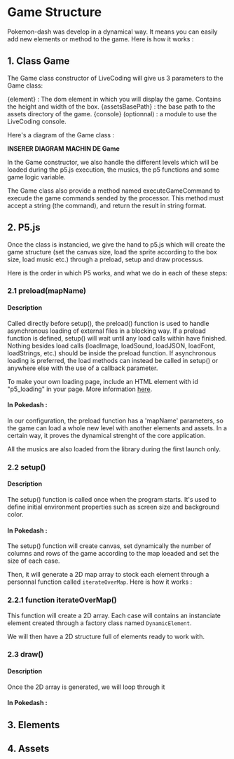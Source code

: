 # Game Structure
Pokemon-dash was develop in a dynamical way. It means you can easily add new elements or method to the game. Here is how it works :
## 1. Class Game
The Game class constructor of LiveCoding will give us 3 parameters to the Game class:

{element} : The dom element in which you will display the game. Contains the height and width of the box.
{assetsBasePath} : the base path to the assets directory of the game.
{console} (optionnal) : a module to use the LiveCoding console.

Here's a diagram of the Game class :

**INSERER DIAGRAM MACHIN DE Game**

In the Game constructor, we also handle the different levels which will be loaded during the p5.js execution, the musics, the p5 functions and some game logic variable.

The Game class also provide a method named executeGameCommand to execude the game commands sended by the processor. This method must accept a string (the command), and return the result in string format.

## 2. P5.js 
Once the class is instancied, we give the hand to p5.js which will create the game structure (set the canvas size, load the sprite according to the box size, load music etc.) through a preload, setup and draw processus.

Here is the order in which P5 works, and what we do in each of these steps:

### 2.1 preload(mapName)
#### Description
Called directly before setup(), the preload() function is used to handle asynchronous loading of external files in a blocking way. If a preload function is defined, setup() will wait until any load calls within have finished. Nothing besides load calls (loadImage, loadSound, loadJSON, loadFont, loadStrings, etc.) should be inside the preload function. If asynchronous loading is preferred, the load methods can instead be called in setup() or anywhere else with the use of a callback parameter. 

To make your own loading page, include an HTML element with id "p5_loading" in your page. More information [here](https://github.com/processing/p5.js/wiki/p5.js-overview#loading-screen).

#### In Pokedash :
In our configuration, the preload function has a 'mapName' parameters, so the game can load a whole new level with another elements and assets. In a certain way, it proves the dynamical strenght of the core application.

All the musics are also loaded from the library during the first launch only.

### 2.2 setup()
#### Description
The setup() function is called once when the program starts. It's used to define initial environment properties such as screen size and background color.

#### In Pokedash :
The setup() function will create canvas, set dynamically the number of columns and rows of the game according to the map loeaded and set the size of each case.

Then, it will generate a 2D map array to stock each element through a personnal function called `iterateOverMap`. Here is how it works :

### 2.2.1 function iterateOverMap()
This function will create a 2D array. Each case will contains an instanciate element created through a factory class named `DynamicElement`.

We will then have a 2D structure full of elements ready to work with.

### 2.3 draw()
#### Description
Once the 2D array is generated, we will loop through it

#### In Pokedash :
## 3. Elements

## 4. Assets
